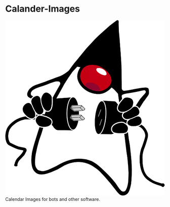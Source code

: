 # Calander-Images
![Duke unplugging your power for using Python instead of Java.](Plug[1].png)\
Calendar Images for bots and other software.
